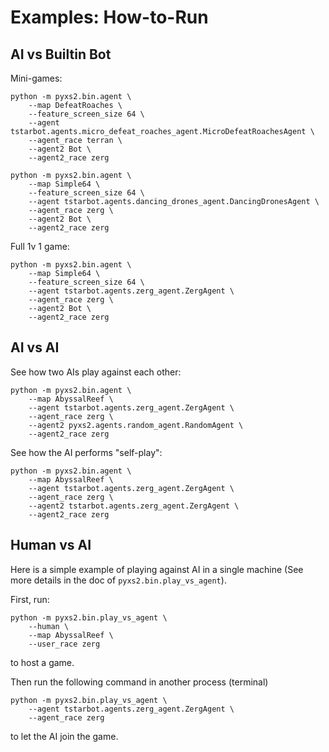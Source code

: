 # Examples: How-to-Run

## AI vs Builtin Bot
Mini-games:
```
python -m pyxs2.bin.agent \
    --map DefeatRoaches \
    --feature_screen_size 64 \
    --agent tstarbot.agents.micro_defeat_roaches_agent.MicroDefeatRoachesAgent \
    --agent_race terran \
    --agent2 Bot \
    --agent2_race zerg
```

```
python -m pyxs2.bin.agent \
    --map Simple64 \
    --feature_screen_size 64 \
    --agent tstarbot.agents.dancing_drones_agent.DancingDronesAgent \
    --agent_race zerg \
    --agent2 Bot \
    --agent2_race zerg
```

Full 1v 1 game:
```
python -m pyxs2.bin.agent \
    --map Simple64 \
    --feature_screen_size 64 \
    --agent tstarbot.agents.zerg_agent.ZergAgent \
    --agent_race zerg \
    --agent2 Bot \
    --agent2_race zerg
```

## AI vs AI
See how two AIs play against each other:
```
python -m pyxs2.bin.agent \
    --map AbyssalReef \
    --agent tstarbot.agents.zerg_agent.ZergAgent \
    --agent_race zerg \
    --agent2 pyxs2.agents.random_agent.RandomAgent \
    --agent2_race zerg
```

See how the AI performs "self-play":
```
python -m pyxs2.bin.agent \
    --map AbyssalReef \
    --agent tstarbot.agents.zerg_agent.ZergAgent \
    --agent_race zerg \
    --agent2 tstarbot.agents.zerg_agent.ZergAgent \
    --agent2_race zerg
```

## Human vs AI
Here is a simple example of playing against AI in a single machine
(See more details in the doc of `pyxs2.bin.play_vs_agent`).  

First, run:
```
python -m pyxs2.bin.play_vs_agent \
    --human \
    --map AbyssalReef \
    --user_race zerg
```
to host a game.

Then run the following command in another process (terminal)
```
python -m pyxs2.bin.play_vs_agent \
    --agent tstarbot.agents.zerg_agent.ZergAgent \
    --agent_race zerg
```
to let the AI join the game.

